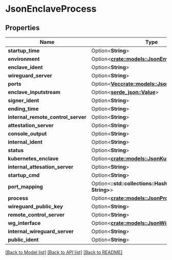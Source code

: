 # JsonEnclaveProcess

## Properties

Name | Type | Description | Notes
------------ | ------------- | ------------- | -------------
**startup_time** | Option<**String**> |  | [optional]
**environment** | Option<[**crate::models::JsonEnvironment**](json_Environment.md)> |  | [optional]
**enclave_ident** | Option<**String**> |  | [optional]
**wireguard_server** | Option<**String**> |  | [optional]
**ports** | Option<[**Vec<crate::models::JsonEnclavePort>**](json_EnclavePort.md)> |  | [optional]
**enclave_inputstream** | Option<[**serde_json::Value**](.md)> |  | [optional]
**signer_ident** | Option<**String**> |  | [optional]
**ending_time** | Option<**String**> |  | [optional]
**internal_remote_control_server** | Option<**String**> |  | [optional]
**attestation_server** | Option<**String**> |  | [optional]
**console_output** | Option<**String**> |  | [optional]
**internal_ident** | Option<**String**> |  | [optional]
**status** | Option<**String**> |  | [optional]
**kubernetes_enclave** | Option<[**crate::models::JsonKubernetesEnclave**](json_KubernetesEnclave.md)> |  | [optional]
**internal_attesation_server** | Option<**String**> |  | [optional]
**startup_cmd** | Option<**String**> |  | [optional]
**port_mapping** | Option<**::std::collections::HashMap<String, String>**> |  | [optional]
**process** | Option<[**crate::models::JsonProcess**](json_Process.md)> |  | [optional]
**wireguard_public_key** | Option<**String**> |  | [optional]
**remote_control_server** | Option<**String**> |  | [optional]
**wg_interface** | Option<[**crate::models::JsonWireguardInterface**](json_WireguardInterface.md)> |  | [optional]
**internal_wireguard_server** | Option<**String**> |  | [optional]
**public_ident** | Option<**String**> |  | [optional]

[[Back to Model list]](../README.md#documentation-for-models) [[Back to API list]](../README.md#documentation-for-api-endpoints) [[Back to README]](../README.md)


